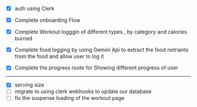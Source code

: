 - [x] auth using Clerk
- [x] Complete onboarding Flow
- [x] Complete Workout logggin of different types , by category and calories burned
- [x] Complete food logging by using Gemini Api to extract the food netriants from the food and allow user to log it
- [x] Complete the progress route for Showing different progress of user



------
- [x] serving size
- [ ] migrate to using clerk webhooks to update our database
- [ ] fix the suspense loading of the workout page
